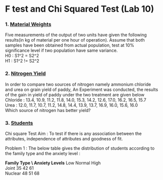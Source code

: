 # F test and Chi Squared Test (Lab 10)


### 1. [Material Weights](./material_weights.r)

Five measurements of the output of two units have given the following results(in kg of material per one hour of operation). Assume that both samples have been obtained from actual population, test at 10%  significance  level if two population have same variance.<br>
H0 : S1^2 = S2^2<br>
H1 : S1^2 != S2^2



### 2. [Nitrogen Yield](./nitrogen_yield.r)

In order to compare two sources of nitrogen namely ammonium chloride and urea on grain yield of paddy, An Experiment was conducted, the results of the gain in yield of paddy under the two treatment are given below<br>
Chloride : 13.4, 10.9, 11.2, 11.8, 14.0, 15.3, 14.2, 12.6, 17.0, 16.2, 16.5, 15.7<br>
Urea : 12.0, 11.7, 10.7, 11.2, 14.8, 14.4, 13.9, 13.7, 16.9, 16.0, 15.6, 16.0<br>
Which source of nitrogen has better yield?



### 3. [Students](./students.r)


Chi square Test Aim : To test if there is any association between the attributes, independence of attributes and goodness of fit.

Problem 1 : The  below table gives the distribution of students according to the family type and the anxiety level :


**Family Type \ Anxiety Levels**        Low         Normal      High<br>
Joint                               35          42          61<br>
Nuclear                             48          51          68

